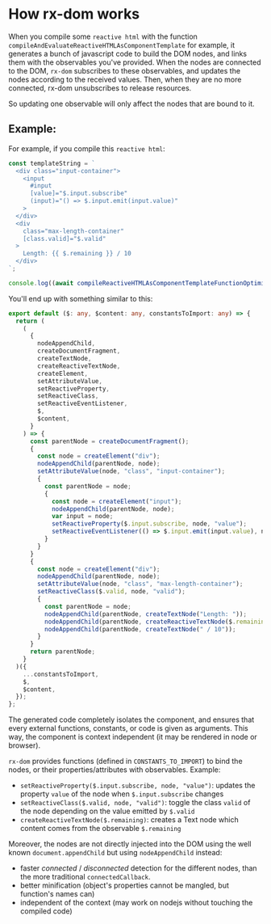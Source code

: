 # How rx-dom works

When you compile some `reactive html` with the function `compileAndEvaluateReactiveHTMLAsComponentTemplate` for example, it generates
a bunch of javascript code to build the DOM nodes, and links them with the observables you've provided. When the nodes are connected
to the DOM, `rx-dom` subscribes to these observables, and updates the nodes according to the received values.
Then, when they are no more connected, rx-dom unsubscribes to release resources.

So updating one observable will only affect the nodes that are bound to it.

## Example:

For example, if you compile this `reactive html`:

```ts
const templateString = `
  <div class="input-container">
    <input
      #input
      [value]="$.input.subscribe"
      (input)="() => $.input.emit(input.value)"
    >
  </div>
  <div
    class="max-length-container"
    [class.valid]="$.valid"
  >
    Length: {{ $.remaining }} / 10
  </div>
`;

console.log((await compileReactiveHTMLAsComponentTemplateFunctionOptimized(templateString, generateConstantsToImportForComponentTemplateFromObject(CONSTANTS_TO_IMPORT))).join('\n'));
```

You'll end up with something similar to this:

```ts
export default ($: any, $content: any, constantsToImport: any) => {
  return (
    (
      {
        nodeAppendChild,
        createDocumentFragment,
        createTextNode,
        createReactiveTextNode,
        createElement,
        setAttributeValue,
        setReactiveProperty,
        setReactiveClass,
        setReactiveEventListener,
        $,
        $content,
      }
    ) => {
      const parentNode = createDocumentFragment();
      {
        const node = createElement("div");
        nodeAppendChild(parentNode, node);
        setAttributeValue(node, "class", "input-container");
        {
          const parentNode = node;
          {
            const node = createElement("input");
            nodeAppendChild(parentNode, node);
            var input = node;
            setReactiveProperty($.input.subscribe, node, "value");
            setReactiveEventListener(() => $.input.emit(input.value), node, "input");
          }
        }
      }
      {
        const node = createElement("div");
        nodeAppendChild(parentNode, node);
        setAttributeValue(node, "class", "max-length-container");
        setReactiveClass($.valid, node, "valid");
        {
          const parentNode = node;
          nodeAppendChild(parentNode, createTextNode("Length: "));
          nodeAppendChild(parentNode, createReactiveTextNode($.remaining));
          nodeAppendChild(parentNode, createTextNode(" / 10"));
        }
      }
      return parentNode;
    }
  )({
    ...constantsToImport,
    $,
    $content,
  });
};
```

The generated code completely isolates the component, and ensures that every external functions, constants, or code is
given as arguments. This way, the component is context independent (it may be rendered in node or browser).

`rx-dom` provides functions (defined in `CONSTANTS_TO_IMPORT`) to bind the nodes, or their properties/attributes with
observables. Example:

- `setReactiveProperty($.input.subscribe, node, "value")`: updates the property `value` of the node
  when `$.input.subscribe` changes
- `setReactiveClass($.valid, node, "valid")`: toggle the class `valid` of the node depending on the value emitted
  by `$.valid`
- `createReactiveTextNode($.remaining)`: creates a Text node which content comes from the observable `$.remaining`

Moreover, the nodes are not directly injected into the DOM using the well known `document.appendChild` but
using `nodeAppendChild` instead:

- faster *connected* / *disconnected* detection for the different nodes,
than the more traditional `connectedCallback`.
- better minification (object's properties cannot be mangled, but function's names can)
- independent of the context (may work on nodejs without touching the compiled code)





